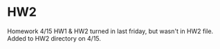 # HW2
Homework
4/15 HW1 & HW2 turned in last friday, but wasn't in HW2 file. Added to HW2 directory on 4/15.

